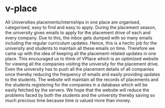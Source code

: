 # v-place
All Universities placements/internships in one place are organised, categorised, easy to find and easy to apply.
During the placement season, the university gives emails to apply for the placement drive of each and every company. Due to this, the inbox gets dumped with so many emails including the regular curriculum
updates. Hence, this is a hectic job for the university and students to maintain all these emails on time. Therefore we came up with the idea of keeping all the placement-related updates in one place.
This encouraged us to think of VPlace which is an optimized website for viewing all the companies visiting the university for the placement drive. Even the university has to push all the placement details of all companies once
thereby reducing the frequency of emails and easily providing updates to the students. The website will maintain all the records of placements and the students registering for the companies in a database which will be easily fetched by
the servers. We hope that the website will reduce the problems faced by both the students and the university thereby saving so much precious time because time is valued more than money.
